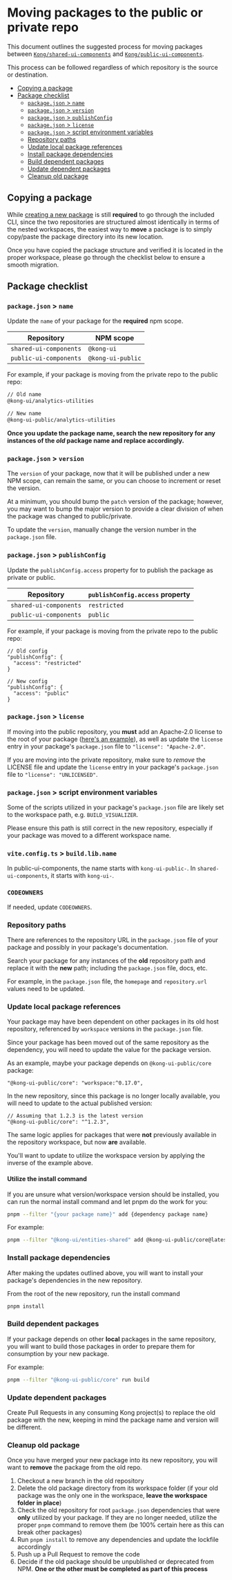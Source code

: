 # Moving packages to the public or private repo

This document outlines the suggested process for moving packages between [`Kong/shared-ui-components`](https://github.com/Kong/shared-ui-components) and [`Kong/public-ui-components`](https://github.com/Kong/public-ui-components).

This process can be followed regardless of which repository is the source or destination.

- [Copying a package](#copying-a-package)
- [Package checklist](#package-checklist)
  - [`package.json` \> `name`](#packagejson--name)
  - [`package.json` \> `version`](#packagejson--version)
  - [`package.json` \> `publishConfig`](#packagejson--publishconfig)
  - [`package.json` \> `license`](#packagejson--license)
  - [`package.json` \> script environment variables](#packagejson--script-environment-variables)
  - [Repository paths](#repository-paths)
  - [Update local package references](#update-local-package-references)
  - [Install package dependencies](#install-package-dependencies)
  - [Build dependent packages](#build-dependent-packages)
  - [Update dependent packages](#update-dependent-packages)
  - [Cleanup old package](#cleanup-old-package)

## Copying a package

While [creating a new package](./creating-a-package.md) is still **required** to go through the included CLI, since the two repositories are structured almost identically in terms of the nested workspaces, the easiest way to **move** a package is to simply copy/paste the package directory into its new location.

Once you have copied the package structure and verified it is located in the proper workspace, please go through the checklist below to ensure a smooth migration.

## Package checklist

### `package.json` > `name`

Update the `name` of your package for the **required** npm scope.

Repository | NPM scope
---------|----------
`shared-ui-components` | `@kong-ui`
`public-ui-components` | `@kong-ui-public`

For example, if your package is moving from the private repo to the public repo:

```txt
// Old name
@kong-ui/analytics-utilities

// New name
@kong-ui-public/analytics-utilities
```

**Once you update the package name, search the new repository for any instances of the _old_ package name and replace accordingly.**

### `package.json` > `version`

The `version` of your package, now that it will be published under a new NPM scope, can remain the same, or you can choose to increment or reset the version.

At a minimum, you should bump the `patch` version of the package; however, you may want to bump the major version to provide a clear division of when the package was changed to public/private.

To update the `version`, manually change the version number in the `package.json` file.

### `package.json` > `publishConfig`

Update the `publishConfig.access` property for to publish the package as private or public.

Repository | `publishConfig.access` property
---------|----------
`shared-ui-components` | `restricted`
`public-ui-components` | `public`

For example, if your package is moving from the private repo to the public repo:

```jsonc
// Old config
"publishConfig": {
  "access": "restricted"
}

// New config
"publishConfig": {
  "access": "public"
}
```

### `package.json` > `license`

If moving into the public repository, you **must** add an Apache-2.0 license to the root of your package ([here's an example](https://github.com/Kong/public-ui-components/blob/main/LICENSE)), as well as update the `license` entry in your package's `package.json` file to `"license": "Apache-2.0"`.

If you are moving into the private repository, make sure to _remove_ the LICENSE file and update the `license` entry in your package's `package.json` file to `"license": "UNLICENSED"`.

### `package.json` > script environment variables

Some of the scripts utilized in your package's `package.json` file are likely set to the workspace path, e.g. `BUILD_VISUALIZER`.

Please ensure this path is still correct in the new repository, especially if your package was moved to a different workspace name.

### `vite.config.ts` > `build.lib.name`

In public-ui-components, the name starts with `kong-ui-public-`.  In `shared-ui-components`, it starts with `kong-ui-`.

### `CODEOWNERS`

If needed, update `CODEOWNERS`.

### Repository paths

There are references to the repository URL in the `package.json` file of your package and possibly in your package's documentation.

Search your package for any instances of the **old** repository path and replace it with the **new** path; including the `package.json` file, docs, etc.

For example, in the `package.json` file, the `homepage` and `repository.url` values need to be updated.

### Update local package references

Your package may have been dependent on other packages in its old host repository, referenced by `workspace` versions in the `package.json` file.

Since your package has been moved out of the same repository as the dependency, you will need to update the value for the package version.

As an example, maybe your package depends on `@kong-ui-public/core` package:

```jsonc
"@kong-ui-public/core": "workspace:^0.17.0",
```

In the new repository, since this package is no longer locally available, you will need to update to the actual published version:

```jsonc
// Assuming that 1.2.3 is the latest version
"@kong-ui-public/core": "^1.2.3",
```

The same logic applies for packages that were **not** previously available in the repository workspace, but now **are** available.

You'll want to update to utilize the workspace version by applying the inverse of the example above.

#### Utilize the install command

If you are unsure what version/workspace version should be installed, you can run the normal install command and let pnpm do the work for you:

```sh
pnpm --filter "{your package name}" add {dependency package name}
```

For example:

```sh
pnpm --filter "@kong-ui/entities-shared" add @kong-ui-public/core@latest
```

### Install package dependencies

After making the updates outlined above, you will want to install your package's dependencies in the new repository.

From the root of the new repository, run the install command

```sh
pnpm install
```

### Build dependent packages

If your package depends on other **local** packages in the same repository, you will want to build those packages in order to prepare them for consumption by your new package.

For example:

```sh
pnpm --filter "@kong-ui-public/core" run build
```

### Update dependent packages

Create Pull Requests in any consuming Kong project(s) to replace the old package with the new, keeping in mind the package name and version will be different.

### Cleanup old package

Once you have merged your new package into its new repository, you will want to **remove** the package from the old repo.

1. Checkout a new branch in the old repository
2. Delete the old package directory from its workspace folder (if your old package was the only one in the workspace, **leave the workspace folder in place**)
3. Check the old repository for root `package.json` dependencies that were **only** utilized by your package. If they are no longer needed, utilize the proper `pnpm` command to remove them (be 100% certain here as this can break other packages)
4. Run `pnpm install` to remove any dependencies and update the lockfile accordingly
5. Push up a Pull Request to remove the code
6. Decide if the old package should be unpublished or deprecated from NPM. **One or the other must be completed as part of this process**

